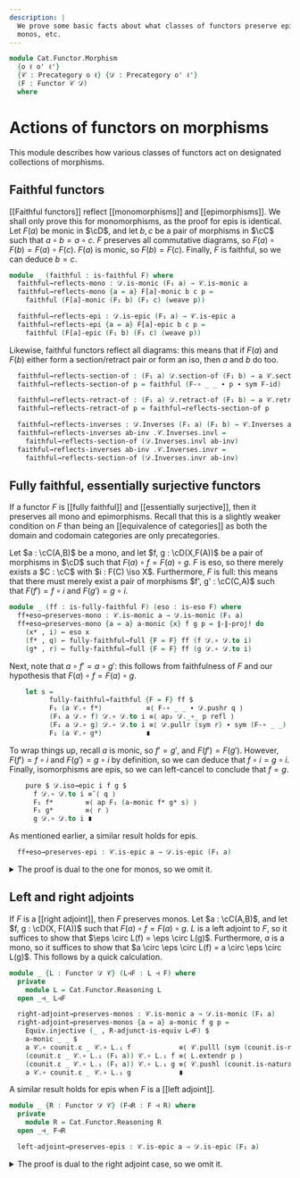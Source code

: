 ```yaml
---
description: |
  We prove some basic facts about what classes of functors preserve epis,
  monos, etc.
---
```

<!--
```agda
open import Cat.Functor.Properties
open import Cat.Morphism.Duality
open import Cat.Functor.Adjoint
open import Cat.Prelude

import Cat.Functor.Reasoning
import Cat.Reasoning
```
-->

```agda
module Cat.Functor.Morphism
  {o ℓ o' ℓ'}
  {𝒞 : Precategory o ℓ} {𝒟 : Precategory o' ℓ'}
  (F : Functor 𝒞 𝒟)
  where
```

<!--
```agda
private
  module 𝒞 = Cat.Reasoning 𝒞
  module 𝒟 = Cat.Reasoning 𝒟
open Cat.Functor.Reasoning F public

private variable
  A B C : 𝒞.Ob
  a b c d : 𝒞.Hom A B
  X Y Z : 𝒟.Ob
  f g h i : 𝒟.Hom X Y
```
-->

# Actions of functors on morphisms

This module describes how various classes of functors act
on designated collections of morphisms.

## Faithful functors

[[Faithful functors]] reflect [[monomorphisms]] and [[epimorphisms]].
We shall only prove this for monomorphisms, as the proof for epis is
identical. Let $F(a)$ be monic in $\cD$, and let $b, c$ be a pair of
morphisms in $\cC$ such that $a \circ b = a \circ c$. $F$ preserves
all commutative diagrams, so $F(a) \circ F(b) = F(a) \circ F(c)$.
$F(a)$ is monic, so $F(b) = F(c)$. Finally, $F$ is faithful, so we
can deduce $b = c$.

```agda
module _ (faithful : is-faithful F) where
  faithful→reflects-mono : 𝒟.is-monic (F₁ a) → 𝒞.is-monic a
  faithful→reflects-mono {a = a} F[a]-monic b c p =
    faithful (F[a]-monic (F₁ b) (F₁ c) (weave p))

  faithful→reflects-epi : 𝒟.is-epic (F₁ a) → 𝒞.is-epic a
  faithful→reflects-epi {a = a} F[a]-epic b c p =
    faithful (F[a]-epic (F₁ b) (F₁ c) (weave p))
```

Likewise, faithful functors reflect all diagrams: this means that if $F(a)$ and $F(b)$
either form a section/retract pair or form an iso, then $a$ and $b$ do too.

```agda
  faithful→reflects-section-of : (F₁ a) 𝒟.section-of (F₁ b) → a 𝒞.section-of b
  faithful→reflects-section-of p = faithful (F-∘ _ _ ∙ p ∙ sym F-id)

  faithful→reflects-retract-of : (F₁ a) 𝒟.retract-of (F₁ b) → a 𝒞.retract-of b
  faithful→reflects-retract-of p = faithful→reflects-section-of p

  faithful→reflects-inverses : 𝒟.Inverses (F₁ a) (F₁ b) → 𝒞.Inverses a b
  faithful→reflects-inverses ab-inv .𝒞.Inverses.invl =
    faithful→reflects-section-of (𝒟.Inverses.invl ab-inv)
  faithful→reflects-inverses ab-inv .𝒞.Inverses.invr =
    faithful→reflects-section-of (𝒟.Inverses.invr ab-inv)
```

## Fully faithful, essentially surjective functors

If a functor $F$ is [[fully faithful]] and [[essentially surjective]], then
it preserves all mono and epimorphisms. Recall that this is a slightly
weaker condition on $F$ than being an [[equivalence of categories]] as both
the domain and codomain categories are only precategories.

Let $a : \cC(A,B)$ be a mono, and let $f, g : \cD(X,F(A))$ be a pair
of morphisms in $\cD$ such that $F(a) \circ f = F(a) \circ g$.
$F$ is eso, so there merely exists a $C : \cC$ with $i : F(C) \iso X$.
Furthermore, $F$ is full: this means that there must merely exist
a pair of morphisms $f', g' : \cC(C,A)$ such that $F(f') = f \circ i$
and $F(g') = g \circ i$.


```agda
module _ (ff : is-fully-faithful F) (eso : is-eso F) where
  ff+eso→preserves-mono : 𝒞.is-monic a → 𝒟.is-monic (F₁ a)
  ff+eso→preserves-mono {a = a} a-monic {x} f g p = ∥-∥-proj! do
    (x* , i) ← eso x
    (f* , q) ← fully-faithful→full {F = F} ff (f 𝒟.∘ 𝒟.to i)
    (g* , r) ← fully-faithful→full {F = F} ff (g 𝒟.∘ 𝒟.to i)
```

Next, note that $a \circ f' = a \circ g'$: this follows from faithfulness
of $F$ and our hypothesis that $F(a) \circ f = F(a) \circ g$.

```agda
    let s =
          fully-faithful→faithful {F = F} ff $
          F₁ (a 𝒞.∘ f*)           ≡⟨ F-∘ _ _ ∙ 𝒟.pushr q ⟩
          (F₁ a 𝒟.∘ f) 𝒟.∘ 𝒟.to i ≡⟨ ap₂ 𝒟._∘_ p refl ⟩
          (F₁ a 𝒟.∘ g) 𝒟.∘ 𝒟.to i ≡⟨ 𝒟.pullr (sym r) ∙ sym (F-∘ _ _) ⟩
          F₁ (a 𝒞.∘ g*)           ∎
```

To wrap things up, recall $a$ is monic, so $f' = g'$, and $F(f') = F(g')$.
However, $F(f') = f \circ i$ and $F(g') = g \circ i$ by definition, so we
can deduce that $f \circ i = g \circ i$. Finally, isomorphisms are epis,
so we can left-cancel to conclude that $f = g$.

```agda
    pure $ 𝒟.iso→epic i f g $
      f 𝒟.∘ 𝒟.to i ≡˘⟨ q ⟩
      F₁ f*        ≡⟨ ap F₁ (a-monic f* g* s) ⟩
      F₁ g*        ≡⟨ r ⟩
      g 𝒟.∘ 𝒟.to i ∎
```

As mentioned earlier, a similar result holds for epis.

```agda
  ff+eso→preserves-epi : 𝒞.is-epic a → 𝒟.is-epic (F₁ a)
```

<details>
<summary>The proof is dual to the one for monos, so we omit it.
</summary>

```agda
  ff+eso→preserves-epi {a = a} a-epic {x} f g p = ∥-∥-proj! do
    (x* , i) ← eso x
    (f* , q) ← fully-faithful→full {F = F} ff (𝒟.from i 𝒟.∘ f)
    (g* , r) ← fully-faithful→full {F = F} ff (𝒟.from i 𝒟.∘ g)
    let s = F-∘ _ _ ∙ 𝒟.pushl q ∙ ap₂ 𝒟._∘_ refl p ∙ 𝒟.pulll (sym r) ∙ sym (F-∘ _ _)
    pure $ 𝒟.iso→monic (i 𝒟.Iso⁻¹) f g $
      sym q
      ·· ap F₁ (a-epic f* g* (fully-faithful→faithful {F = F} ff s))
      ·· r
```
</details>

## Left and right adjoints

If $F$ is a [[right adjoint]], then $F$ preserves monos. Let $a : \cC(A,B)$,
and let $f, g : \cD(X, F(A))$ such that $F(a) \circ f = F(a) \circ g$.
$L$ is a left adjoint to $F$, so it suffices to show that $\eps \circ L(f) = \eps \circ L(g)$.
Furthermore, $a$ is a mono, so it suffices to show that $a \circ \eps \circ L(f) = a \circ \eps \circ L(g)$.
This follows by a quick calculation.

```agda
module _ {L : Functor 𝒟 𝒞} (L⊣F : L ⊣ F) where
  private
    module L = Cat.Functor.Reasoning L
  open _⊣_ L⊣F

  right-adjoint→preserves-monos : 𝒞.is-monic a → 𝒟.is-monic (F₁ a)
  right-adjoint→preserves-monos {a = a} a-monic f g p =
    Equiv.injective (_ , R-adjunct-is-equiv L⊣F) $
    a-monic _ _ $
    a 𝒞.∘ counit.ε _ 𝒞.∘ L.₁ f            ≡⟨ 𝒞.pulll (sym (counit.is-natural _ _ _)) ⟩
    (counit.ε _ 𝒞.∘ L.₁ (F₁ a)) 𝒞.∘ L.₁ f ≡⟨ L.extendr p ⟩
    (counit.ε _ 𝒞.∘ L.₁ (F₁ a)) 𝒞.∘ L.₁ g ≡⟨ 𝒞.pushl (counit.is-natural _ _ _) ⟩
    a 𝒞.∘ counit.ε _ 𝒞.∘ L.₁ g            ∎
```

A similar result holds for epis when $F$ is a [[left adjoint]].

```agda
module _ {R : Functor 𝒟 𝒞} (F⊣R : F ⊣ R) where
  private
    module R = Cat.Functor.Reasoning R
  open _⊣_ F⊣R

  left-adjoint→preserves-epis : 𝒞.is-epic a → 𝒟.is-epic (F₁ a)
```

<details>
<summary>The proof is dual to the right adjoint case, so we omit it.
</summary>
```agda
  left-adjoint→preserves-epis {a = a} a-epic f g p =
    Equiv.injective (_ , L-adjunct-is-equiv F⊣R) $
    a-epic _ _ $
    𝒞.pullr (unit.is-natural _ _ _)
    ∙ R.extendl p
    ∙ 𝒞.pushr (sym (unit.is-natural _ _ _))
```
</details>
